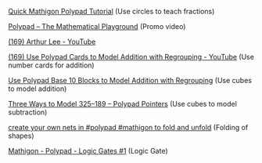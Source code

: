 [Quick Mathigon Polypad Tutorial](https://www.youtube.com/watch?v=0ZDOIea3J1I&pp=ygURcG9seXBhZCB0dXRvcmlhbHM%3D)  (Use circles to teach fractions)


[Polypad – The Mathematical Playground](https://www.youtube.com/watch?v=jZp4G-8EHhE) (Promo video)

[(169) Arthur Lee - YouTube](https://www.youtube.com/@msaleemac/search?query=polypad)

[(169) Use Polypad Cards to Model Addition with Regrouping - YouTube](https://www.youtube.com/watch?v=YF9_dbG29Dk)  (Use number cards for addition)

[Use Polypad Base 10 Blocks to Model Addition with Regrouping](https://www.youtube.com/watch?v=_NU7BjhbPa0) (Use cubes to model addition)

[Three Ways to Model 325–189 – Polypad Pointers](https://www.youtube.com/watch?v=QMPcxpl45Ls) (Use cubes to model subtraction)

[create your own nets in #polypad #mathigon to fold and unfold](https://www.youtube.com/watch?v=r-3irVXKRuw) (Folding of shapes)

[Mathigon - Polypad - Logic Gates #1](https://www.youtube.com/watch?v=HoVu-JD30EU&list=PL5VlvsnKT2RqzrH9e9OcDAFhu3t4l5gIU) (Logic Gate)
